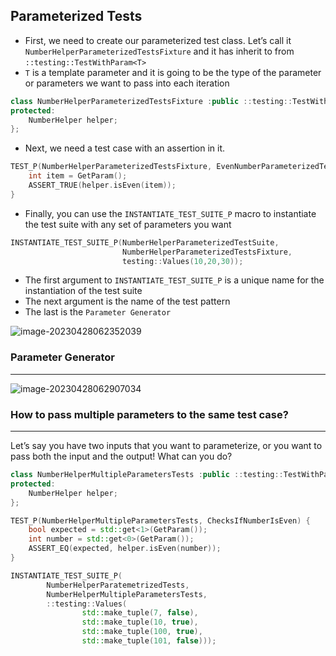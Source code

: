 ## Parameterized Tests

- First, we need to create our parameterized test class. Let’s call it `NumberHelperParameterizedTestsFixture` and it has inherit to from `::testing::TestWithParam<T>`
- `T` is a template parameter and it is going to be the type of the parameter or parameters we want to pass into each iteration

```C++
class NumberHelperParameterizedTestsFixture :public ::testing::TestWithParam<int> {
protected:
    NumberHelper helper;
};
```

- Next, we need a test case with an assertion in it.

```C++
TEST_P(NumberHelperParameterizedTestsFixture, EvenNumberParameterizedTest) {
	int item = GetParam();
	ASSERT_TRUE(helper.isEven(item));
}
```

- Finally, you can use the `INSTANTIATE_TEST_SUITE_P` macro to instantiate the test suite with any set of parameters you want

```C++
INSTANTIATE_TEST_SUITE_P(NumberHelperParameterizedTestSuite,
                         NumberHelperParameterizedTestsFixture,
                         testing::Values(10,20,30));
```

- The first argument to `INSTANTIATE_TEST_SUITE_P` is a unique name for the instantiation of the test suite
- The next argument is the name of the test pattern
-  The last is the `Parameter Generator`

![image-20230428062352039](E:\google-test-knowledge\ValueParamterizedTests)

### Parameter Generator

---

![image-20230428062907034](E:\google-test-knowledge\ParameterGenerator)

### How to pass multiple parameters to the same test case?

---

Let’s say you have two inputs that you want to parameterize, or you want to pass both the input and the output! What can you do?



```C++
class NumberHelperMultipleParametersTests :public ::testing::TestWithParam<std::tuple<int, bool>> {
protected:
    NumberHelper helper;
};

TEST_P(NumberHelperMultipleParametersTests, ChecksIfNumberIsEven) {
    bool expected = std::get<1>(GetParam());
    int number = std::get<0>(GetParam());
    ASSERT_EQ(expected, helper.isEven(number));
}

INSTANTIATE_TEST_SUITE_P(
        NumberHelperParatemetrizedTests,
        NumberHelperMultipleParametersTests,
        ::testing::Values(
                std::make_tuple(7, false),
                std::make_tuple(10, true),
                std::make_tuple(100, true),
                std::make_tuple(101, false)));
```

